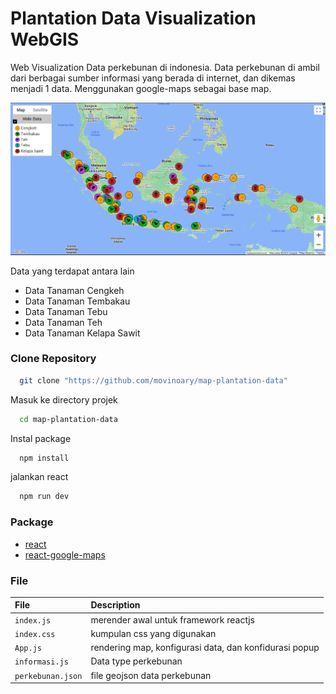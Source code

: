 # Plantation Data Visualization WebGIS

Web Visualization Data perkebunan di indonesia. Data perkebunan di ambil dari berbagai sumber informasi yang berada di internet, dan dikemas menjadi 1 data. Menggunakan google-maps sebagai base map.

![Desain](https://github.com/movinoary/map-plantation-data/blob/master/src/assets/desain.png?raw=true)

Data yang terdapat antara lain

- Data Tanaman Cengkeh
- Data Tanaman Tembakau
- Data Tanaman Tebu
- Data Tanaman Teh
- Data Tanaman Kelapa Sawit

### Clone Repository

```bash
  git clone "https://github.com/movinoary/map-plantation-data"
```

Masuk ke directory projek

```bash
  cd map-plantation-data
```

Instal package

```bash
  npm install
```

jalankan react

```bash
  npm run dev
```

### Package

- [react](https://react.dev/)
- [react-google-maps](https://www.npmjs.com/package/@react-google-maps/api)

### File

| File              | Description                                            |
| :---------------- | :----------------------------------------------------- |
| `index.js`        | merender awal untuk framework reactjs                  |
| `index.css`       | kumpulan css yang digunakan                            |
| `App.js`          | rendering map, konfigurasi data, dan konfidurasi popup |
| `informasi.js`    | Data type perkebunan                                   |
| `perkebunan.json` | file geojson data perkebunan                           |
